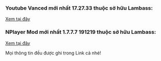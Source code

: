 ### Youtube Vanced mới nhất 17.27.33 thuộc sở hữu Lambass:
[Xem tại đây](https://github.com/KevinNitroG/Public-Stuff/releases/tag/YoutubeVanced)
### NPlayer Mod mới nhất 1.7.7.7 191219 thuộc sở hữu Lambass:
[Xem tại đây](https://github.com/KevinNitroG/Public-Stuff/releases/tag/Nplayer_1.7.7.7_191219)

Mọi thông tin đều được ghi trong Link cả nhé!
